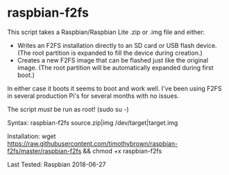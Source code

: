 # raspbian-f2fs

This script takes a Raspbian/Raspbian Lite .zip or .img file and either:
- Writes an F2FS installation directly to an SD card or USB flash device.
(The root partition is expanded to fill the device during creation.)
- Creates a new F2FS image that can be flashed just like the original image.
(The root partition will be automatically expanded during first boot.)

In either case it boots it seems to boot and work well. I've been using F2FS in
several production Pi's for several months with no issues.

The script *must* be run as root! (sudo su -)

Syntax: raspbian-f2fs source.zip|img /dev/target|target.img

Installation: wget https://raw.githubusercontent.com/timothybrown/raspbian-f2fs/master/raspbian-f2fs && chmod +x raspbian-f2fs

Last Tested: Raspbian 2018-06-27
